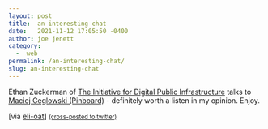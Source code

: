 ```yaml
---
layout: post
title:  an interesting chat
date:   2021-11-12 17:05:50 -0400
author: joe jenett
category:
  -  web
permalink: /an-interesting-chat/
slug: an-interesting-chat
---
```

Ethan Zuckerman of <a href="https://publicinfrastructure.org/">The Initiative for Digital Public Infrastructure</a> talks to <a href="https://publicinfrastructure.org/podcast/42-maciej-ceglowski" title="Reimagining the Internet podcast">Maciej Ceglowski (Pinboard)</a> - definitely worth a listen in my opinion. Enjoy.

[via <a title="eli-oat" href="https://pinboard.in/u:eli-oat">eli-oat</a>]
<a href="https://brid.gy/publish/twitter"><small>(cross-posted to twitter)</small></a>
<data class="p-bridgy-omit-link" value="false"></data>